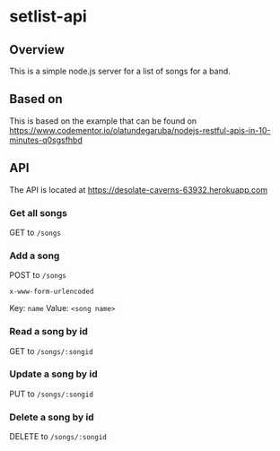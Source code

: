 # setlist-api

## Overview

This is a simple node.js server for a list of songs for a band.

## Based on

This is based on the example that can be found on https://www.codementor.io/olatundegaruba/nodejs-restful-apis-in-10-minutes-q0sgsfhbd

## API 

The API is located at https://desolate-caverns-63932.herokuapp.com

### Get all songs
GET to `/songs`

### Add a song
POST to `/songs`

`x-www-form-urlencoded`

Key: `name`  Value: `<song name>`

### Read a song by id
GET to `/songs/:songid`

### Update a song by id
PUT to `/songs/:songid`

### Delete a song by id
DELETE to `/songs/:songid`

